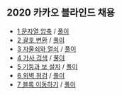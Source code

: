 ## 2020 카카오 블라인드 채용

- <a href="https://programmers.co.kr/learn/courses/30/lessons/60057">1 문자열 압축</a> / <a href="https://github.com/QuarterBread/AlgorithmStudy/blob/master/2019%20%EC%B9%B4%EC%B9%B4%EC%98%A4%20%EA%B0%9C%EB%B0%9C%EC%9E%90%20%EA%B2%A8%EC%9A%B8%20%EC%9D%B8%ED%84%B4%EC%8B%AD%20%EC%BD%94%EB%94%A9%20%ED%85%8C%EC%8A%A4%ED%8A%B8/1%ED%81%AC%EB%A0%88%EC%9D%B8%20%EC%9D%B8%ED%98%95%EB%BD%91%EA%B8%B0%20%EA%B2%8C%EC%9E%84">풀이</a>
- <a href="https://programmers.co.kr/learn/courses/30/lessons/60058">2 괄호 변환</a> / <a href="https://github.com/QuarterBread/AlgorithmStudy/tree/master/2020%20%EC%B9%B4%EC%B9%B4%EC%98%A4%20%EB%B8%94%EB%9D%BC%EC%9D%B8%EB%93%9C%20%EC%B1%84%EC%9A%A9/2%EA%B4%84%ED%98%B8%20%EB%B3%80%ED%99%98">풀이</a>
- <a href="https://programmers.co.kr/learn/courses/30/lessons/60059">3 자물쇠와 열쇠</a> / <a href="https://github.com/QuarterBread/AlgorithmStudy/tree/master/2020%20%EC%B9%B4%EC%B9%B4%EC%98%A4%20%EB%B8%94%EB%9D%BC%EC%9D%B8%EB%93%9C%20%EC%B1%84%EC%9A%A9/3%EC%9E%90%EB%AC%BC%EC%87%A0%EC%99%80%20%EC%97%B4%EC%87%A0">풀이</a>
- <a href="https://programmers.co.kr/learn/courses/30/lessons/60060">4 가사 검색</a> / <a href="https://github.com/QuarterBread/AlgorithmStudy/tree/master/2020%20%EC%B9%B4%EC%B9%B4%EC%98%A4%20%EB%B8%94%EB%9D%BC%EC%9D%B8%EB%93%9C%20%EC%B1%84%EC%9A%A9/4%EA%B0%80%EC%82%AC%20%EA%B2%80%EC%83%89">풀이</a>
- <a href="https://programmers.co.kr/learn/courses/30/lessons/60061">5 기둥과 보 설치</a> / <a href="https://github.com/QuarterBread/AlgorithmStudy/tree/master/2020%20%EC%B9%B4%EC%B9%B4%EC%98%A4%20%EB%B8%94%EB%9D%BC%EC%9D%B8%EB%93%9C%20%EC%B1%84%EC%9A%A9/5%EA%B8%B0%EB%91%A5%EA%B3%BC%20%EB%B3%B4%20%EC%84%A4%EC%B9%98">풀이</a>
- <a href="https://programmers.co.kr/learn/courses/30/lessons/60062">6 외벽 점검</a> / <a href="https://github.com/QuarterBread/AlgorithmStudy/tree/master/2020%20%EC%B9%B4%EC%B9%B4%EC%98%A4%20%EB%B8%94%EB%9D%BC%EC%9D%B8%EB%93%9C%20%EC%B1%84%EC%9A%A9/6%EC%99%B8%EB%B2%BD%20%EC%A0%90%EA%B2%80">풀이</a>
- <a href="https://programmers.co.kr/learn/courses/30/lessons/60063">7 블록 이동하기</a> / <a href="https://github.com/QuarterBread/AlgorithmStudy/tree/master/2020%20%EC%B9%B4%EC%B9%B4%EC%98%A4%20%EB%B8%94%EB%9D%BC%EC%9D%B8%EB%93%9C%20%EC%B1%84%EC%9A%A9/7%EB%B8%94%EB%A1%9D%20%EC%9D%B4%EB%8F%99%ED%95%98%EA%B8%B0">풀이</a>
